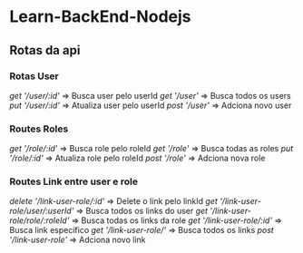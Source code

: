 # Learn-BackEnd-Nodejs

## Rotas da api

### Rotas User

*get '/user/:id'* =>  Busca user pelo userId
*get '/user'*     =>  Busca todos os users
*put '/user/:id'* =>  Atualiza user pelo userId
*post '/user'*    =>  Adciona novo user

### Routes Roles
*get '/role/:id'* =>  Busca role pelo roleId
*get '/role'*     =>  Busca todas as roles
*put '/role/:id'* =>  Atualiza role pelo roleId
*post '/role'*    =>  Adciona nova role

### Routes Link entre user e role
*delete '/link-user-role/:id'*        =>  Delete o link pelo linkId
*get '/link-user-role/user/:userId'*  =>  Busca todos os links do user
*get '/link-user-role/role/:roleId'*  =>  Busca todas os links da role
*get '/link-user-role/:id'*           =>  Busca link específico
*get '/link-user-role/'*              =>  Busca todos os links
*post '/link-user-role'*              =>  Adciona novo link